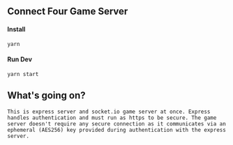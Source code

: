 ## Connect Four Game Server

#### Install
    yarn

#### Run Dev
    yarn start

## What's going on?
    This is express server and socket.io game server at once. Express handles authentication and must run as https to be secure. The game server doesn't require any secure connection as it communicates via an ephemeral (AES256) key provided during authentication with the express server.
